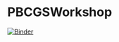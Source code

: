 # PBCGSWorkshop
[![Binder](https://mybinder.org/badge_logo.svg)](https://notebooks.gesis.org/binder/jupyter/user/ivanvishnu-pbcgsworkshop-nvrcst5v/lab/)
